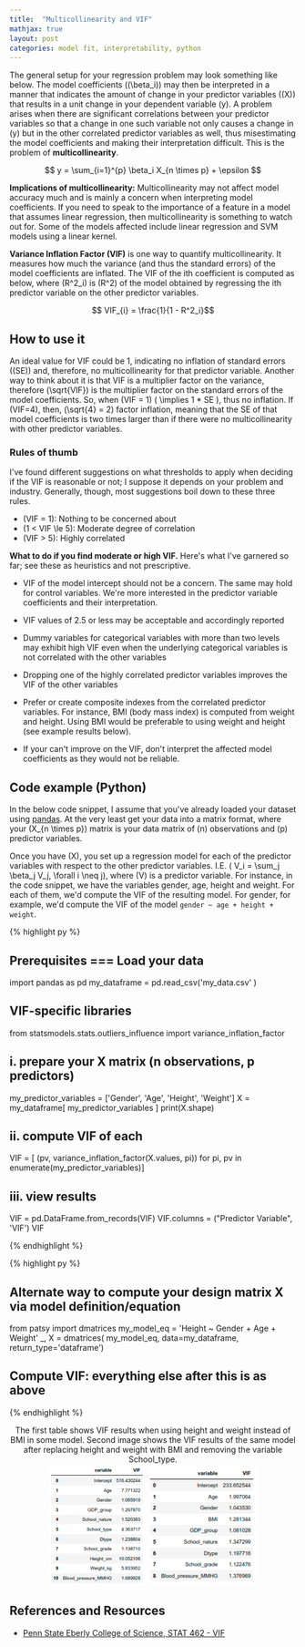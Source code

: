 ```yaml
---
title:  "Multicollinearity and VIF"
mathjax: true
layout: post
categories: model fit, interpretability, python
---
```


The general setup for your regression problem may look something like below. The model coefficients (\(\beta_i\)) may then be interpreted in a manner that indicates the amount of change in your predictor variables (\(X\)) that results in a unit change in your dependent variable \(y\). A problem arises when there are significant correlations between your predictor variables so that a change in one such variable not only causes a change in \(y\) but in the other correlated predictor variables as well, thus misestimating the model coefficients and making their interpretation difficult. This is the problem of **multicollinearity**.

$$ y = \sum_{i=1}^{p} \beta_i X_{n \times p} + \epsilon $$

**Implications of multicollinearity:** Multicollinearity may not affect model accuracy much and is mainly a concern when interpreting model coefficients. If you need to speak to the importance of a feature in a model that assumes linear regression, then multicollinearity is something to watch out for. Some of the models affected include linear regression and SVM models using a linear kernel. 

**Variance Inflation Factor (VIF)** is one way to quantify multicollinearity. It measures how much the variance (and thus the standard errors) of the model coefficients are inflated. The VIF of the ith coefficient is computed as below, where \(R^2_i\) is \(R^2\) of the model obtained by regressing the ith predictor variable on the other predictor variables. 

$$ VIF_{i} = \frac{1}{1 - R^2_i}$$

## How to use it
An ideal value for VIF could be 1, indicating no inflation of standard errors (\(SE\)) and, therefore, no multicollinearity for that predictor variable. Another way to think about it is that VIF is a multiplier factor on the variance, therefore \(\sqrt{VIF}\) is the multiplier factor on the standard errors of the model coefficients. So, when \(VIF = 1\) \( \implies 1 * SE \), thus no inflation. If \(VIF=4\), then, \(\sqrt{4} = 2\) factor inflation, meaning that the SE of that model coefficients is two times larger than if there were no multicollinearity with other predictor variables. 


### Rules of thumb
I've found different suggestions on what thresholds to apply when deciding if the VIF is reasonable or not; I suppose it depends on your problem and industry. Generally, though, most suggestions boil down to these three rules.

- \(VIF = 1\): Nothing to be concerned about 
- \(1 < VIF \le 5\): Moderate degree of correlation 
- \(VIF > 5\): Highly correlated 

**What to do if you find moderate or high VIF.**
Here's what I've garnered so far; see these as heuristics and not prescriptive.

- VIF of the model intercept should not be a concern. The same may hold for control variables. We're more interested in the predictor variable coefficients and their interpretation. 

- VIF values of 2.5 or less may be acceptable and accordingly reported

- Dummy variables for categorical variables with more than two levels may exhibit high VIF even when the underlying categorical variables is not correlated with the other variables 

- Dropping one of the highly correlated predictor variables improves the VIF of the other variables 

- Prefer or create composite indexes from the correlated predictor variables. For instance, BMI (body mass index) is computed from weight and height. Using BMI would be preferable to using weight and height (see example results below). 

- If your can't improve on the VIF, don't interpret the affected model coefficients as they would not be reliable. 


## Code example (Python)
In the below code snippet, I assume that you've already loaded your dataset using <a href="https://pandas.pydata.org/docs/reference/api/pandas.DataFrame.html" target="_blank">pandas</a>. At the very least get your data into a matrix format, where your \(X_{n \times p}\) matrix is your data matrix of \(n\) observations and \(p\) predictor variables. 

Once you have \(X\), you set up a regression model for each of the predictor variables with respect to the other predictor variables. I.E. \( V_i = \sum_j \beta_j V_j, \forall i \neq j\), where \(V\) is a predictor variable. For instance, in the code snippet, we have the variables gender, age, height and weight. For each of them, we'd compute the VIF of the resulting model. For gender, for example, we'd compute the VIF of the model `gender ~ age + height + weight`.  

{% highlight py %}
## Prerequisites === Load your data 
import pandas as pd
my_dataframe = pd.read_csv('my_data.csv' )

## VIF-specific libraries
from statsmodels.stats.outliers_influence import variance_inflation_factor

## i. prepare your X matrix (n observations, p predictors)
my_predictor_variables = ['Gender', 'Age', 'Height', 'Weight'] 
X = my_dataframe[ my_predictor_variables ]
print(X.shape) 

## ii. compute VIF of each 
VIF = [ (pv, variance_inflation_factor(X.values, pi)) for pi, pv in enumerate(my_predictor_variables)]

## iii. view results
VIF = pd.DataFrame.from_records(VIF)
VIF.columns = ("Predictor Variable", 'VIF')
VIF

{% endhighlight %}


{% highlight py %}
## Alternate way to compute your design matrix X via model definition/equation 
from patsy import dmatrices
my_model_eq = 'Height ~ Gender + Age + Weight' 
_, X = dmatrices( my_model_eq, data=my_dataframe, return_type='dataframe')

## Compute VIF: everything else after this is as above
{% endhighlight %}

<p align='center'>
    The first table shows VIF results when using height and weight instead of BMI in some model. Second image shows the VIF results of the same model after replacing height and weight with BMI and removing the variable School_type. 
    <br/> 
    <img src='https://github.com/bilha-analytics/bilha-analytics.github.io/blob/master/res/20220316_vif_eq_b4.png?raw=true' width='170'> 
    <img src='https://github.com/bilha-analytics/bilha-analytics.github.io/blob/master/res/20220316_vif_eq_after.png?raw=true' width='190'> 
</p> 



## References and Resources 

<ul> 
<li><a href="https://online.stat.psu.edu/stat462/node/180/" target="_blank">Penn State Eberly College of Science, STAT 462 - VIF </a></li>

</ul>

